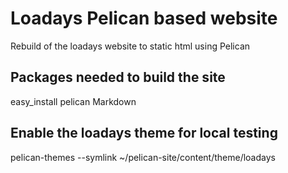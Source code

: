 Loadays Pelican based website
=============================

Rebuild of the loadays website to static html using Pelican

## Packages needed to build the site

  easy_install pelican Markdown

## Enable the loadays theme for local testing ##

  pelican-themes --symlink ~/pelican-site/content/theme/loadays


